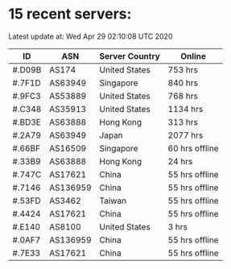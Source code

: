 # 15 recent servers:

Latest update at: Wed Apr 29 02:10:08 UTC 2020

| ID | ASN | Server Country | Online |
| -- | --- | -------------- | ------ |
| #.D09B | AS174 | United States | 753 hrs |
| #.7F1D | AS63949 | Singapore | 840 hrs |
| #.9FC3 | AS53889 | United States | 768 hrs |
| #.C348 | AS35913 | United States | 1134 hrs |
| #.BD3E | AS63888 | Hong Kong | 313 hrs |
| #.2A79 | AS63949 | Japan | 2077 hrs |
| #.66BF | AS16509 | Singapore | 60 hrs offline |
| #.33B9 | AS63888 | Hong Kong | 24 hrs |
| #.747C | AS17621 | China | 55 hrs offline |
| #.7146 | AS136959 | China | 55 hrs offline |
| #.53FD | AS3462 | Taiwan | 55 hrs offline |
| #.4424 | AS17621 | China | 55 hrs offline |
| #.E140 | AS8100 | United States | 3 hrs |
| #.0AF7 | AS136959 | China | 55 hrs offline |
| #.7E33 | AS17621 | China | 55 hrs offline |

